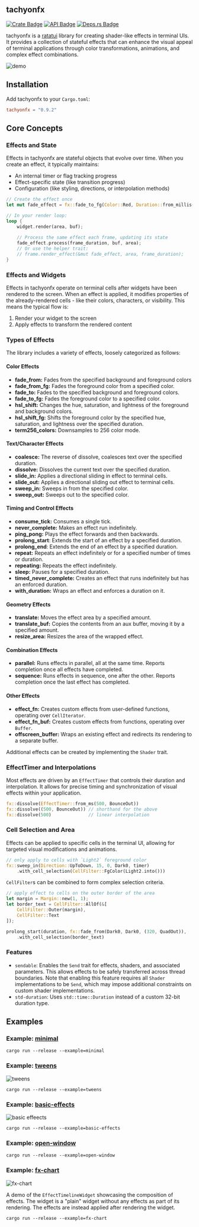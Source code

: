 ## tachyonfx

[![Crate Badge]][Crate] [![API Badge]][API] [![Deps.rs
Badge]][Deps.rs]

tachyonfx is a [ratatui][ratatui] library for creating shader-like effects in terminal UIs. It provides
a collection of stateful effects that can enhance the visual appeal of terminal applications through color
transformations, animations, and complex effect combinations.

![demo](images/demo-0.6.0.gif)

 [ratatui]: https://ratatui.rs/

## Installation
Add tachyonfx to your `Cargo.toml`:

```toml
tachyonfx = "0.9.2"
```

## Core Concepts

### Effects and State
Effects in tachyonfx are stateful objects that evolve over time. When you create an effect, it typically maintains:

- An internal timer or flag tracking progress
- Effect-specific state (like transition progress)
- Configuration (like styling, directions, or interpolation methods)

```rust
// Create the effect once
let mut fade_effect = fx::fade_to_fg(Color::Red, Duration::from_millis(1000));

// In your render loop:
loop {
    widget.render(area, buf);
    
    // Process the same effect each frame, updating its state
    fade_effect.process(frame_duration, buf, area);
    // Or use the helper trait:
    // frame.render_effect(&mut fade_effect, area, frame_duration);
}
```

### Effects and Widgets

Effects in tachyonfx operate on terminal cells after widgets have been rendered to the screen. When an effect is
applied, it modifies properties of the already-rendered cells - like their colors, characters, or visibility. This means
the typical flow is:

1. Render your widget to the screen
2. Apply effects to transform the rendered content

### Types of Effects

The library includes a variety of effects, loosely categorized as follows:

#### Color Effects
- **fade_from:**      Fades from the specified background and foreground colors
- **fade_from_fg:**   Fades the foreground color from a specified color.
- **fade_to:**        Fades to the specified background and foreground colors.
- **fade_to_fg:**     Fades the foreground color to a specified color.
- **hsl_shift:**      Changes the hue, saturation, and lightness of the foreground and background colors.
- **hsl_shift_fg:**   Shifts the foreground color by the specified hue, saturation, and lightness over the specified duration.
- **term256_colors:** Downsamples to 256 color mode.

#### Text/Character Effects
- **coalesce:**   The reverse of dissolve, coalesces text over the specified duration.
- **dissolve:**   Dissolves the current text over the specified duration.
- **slide_in:**   Applies a directional sliding in effect to terminal cells.
- **slide_out:**  Applies a directional sliding out effect to terminal cells.
- **sweep_in:**   Sweeps in from the specified color.
- **sweep_out:**  Sweeps out to the specified color.

#### Timing and Control Effects
- **consume_tick:**         Consumes a single tick.
- **never_complete:**       Makes an effect run indefinitely.
- **ping_pong:**            Plays the effect forwards and then backwards.
- **prolong_start**:        Extends the start of an effect by a specified duration.
- **prolong_end**:          Extends the end of an effect by a specified duration.
- **repeat:**               Repeats an effect indefinitely or for a specified number of times or duration.
- **repeating:**            Repeats the effect indefinitely.
- **sleep:**                Pauses for a specified duration.
- **timed_never_complete:** Creates an effect that runs indefinitely but has an enforced duration.
- **with_duration:**        Wraps an effect and enforces a duration on it.

#### Geometry Effects
- **translate:**     Moves the effect area by a specified amount.
- **translate_buf:** Copies the contents from an aux buffer, moving it by a specified amount.
- **resize_area:**   Resizes the area of the wrapped effect.

#### Combination Effects
- **parallel:** Runs effects in parallel, all at the same time. Reports completion once all effects have completed.
- **sequence:** Runs effects in sequence, one after the other. Reports completion once the last effect has completed.

#### Other Effects
- **effect_fn:**        Creates custom effects from user-defined functions, operating over `CellIterator`.
- **effect_fn_buf:**    Creates custom effects from functions, operating over `Buffer`.
- **offscreen_buffer:** Wraps an existing effect and redirects its rendering to a separate buffer.

Additional effects can be created by implementing the `Shader` trait.


### EffectTimer and Interpolations

Most effects are driven by an `EffectTimer` that controls their duration and interpolation. It
allows for precise timing and synchronization of visual effects within your application.

```rust
fx::dissolve(EffectTimer::from_ms(500, BounceOut))
fx::dissolve((500, BounceOut)) // shorthand for the above
fx::dissolve(500)              // linear interpolation
```

### Cell Selection and Area

Effects can be applied to specific cells in the terminal UI, allowing for targeted visual
modifications and animations.

```rust
// only apply to cells with `Light2` foreground color
fx::sweep_in(Direction::UpToDown, 15, 0, Dark0, timer)
    .with_cell_selection(CellFilter::FgColor(Light2.into()))
```

`CellFilter`s can be combined to form complex selection criteria.

```rust
// apply effect to cells on the outer border of the area
let margin = Margin::new(1, 1);
let border_text = CellFilter::AllOf(&[
    CellFilter::Outer(margin),
    CellFilter::Text
]);

prolong_start(duration, fx::fade_from(Dark0, Dark0, (320, QuadOut)),
    .with_cell_selection(border_text)
```

### Features
- `sendable`: Enables the `Send` trait for effects, shaders, and associated parameters. This allows effects to be
  safely transferred across thread boundaries. Note that enabling this feature requires all `Shader` implementations
  to be `Send`, which may impose additional constraints on custom shader implementations.
- `std-duration`:  Uses `std::time::Duration` instead of a custom 32-bit duration type.


## Examples

### Example: [minimal](examples/minimal.rs)
```
cargo run --release --example=minimal 
```

### Example: [tweens](examples/tweens.rs)
![tweens](images/example-tweens.png)

```
cargo run --release --example=tweens 
```

### Example: [basic-effects](examples/basic-effects.rs)
![basic effeects](images/example-basic-effects.png)
```
cargo run --release --example=basic-effects 
```


### Example: [open-window](examples/open-window.rs)

```
cargo run --release --example=open-window  
```

### Example: [fx-chart](examples/fx-chart.rs)
![fx-chart](images/effect-timeline.gif)

A demo of the `EffectTimelineWidget` showcasing the composition of effects. The widget is a "plain" widget
without any effects as part of its rendering. The effects are instead applied after rendering the widget.

```
cargo run --release --example=fx-chart
```


  [API Badge]: https://docs.rs/tachyonfx/badge.svg
  [API]: https://docs.rs/tachyonfx
  [Crate Badge]: https://img.shields.io/crates/v/tachyonfx.svg
  [Crate]: https://crates.io/crates/tachyonfx
  [Deps.rs Badge]: https://deps.rs/repo/github/junkdog/tachyonfx/status.svg
  [Deps.rs]: https://deps.rs/repo/github/junkdog/tachyonfx
